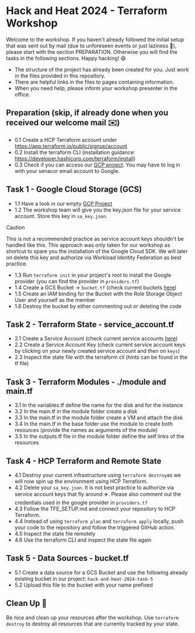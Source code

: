 # Hack and Heat 2024 - Terraform Workshop

Welcome to the workshop. If you haven't already followed the initial setup that was sent out by mail (due to unforeseen events or just laziness 🦥), please start with the section PREPARATION. Otherwise you will find the tasks in the following sections. Happy hacking! 😄

- The structure of the project has already been created for you. Just work in the files provided in this repository. 
- There are helpful links in the files to pages containing information.
- When you need help, please inform your workshop presenter in the office.

## Preparation (skip, if already done when you received our welcome mail ✉️)
- 0.1 Create a HCP Terraform account under https://app.terraform.io/public/signup/account
- 0.2 Install the terraform CLI (installation guidance: https://developer.hashicorp.com/terraform/install)
- 0.3 Check if you can access our [GCP project](https://console.cloud.google.com/welcome?project=senacor-hack-and-heat-2024). You may have to log in with your senacor email account to Google.

## Task 1 - Google Cloud Storage (GCS)
- 1.1 Have a look in our empty [GCP Project](https://console.cloud.google.com/welcome?project=senacor-hack-and-heat-2024)
- 1.2 The workshop team will give you the key.json file for your service account. Store this key in `sa_key.json`.
> [!CAUTION]
> This is not a recommended practice as service account keys shouldn't be handled like this. This approach was only taken for our workshop as shortcut to spare you the installation of the Google Cloud SDK. We will later on delete this key and authorize via Workload Identity Federation as best practice.
- 1.3 Run `terraform init` in your project's root to install the Google provider (you can find the provider in `providers.tf`)
- 1.4 Create a GCS Bucket -> `bucket.tf` (check current buckets [here](https://console.cloud.google.com/storage/browser?referrer=search&project=senacor-hack-and-heat-2024&prefix=&forceOnBucketsSortingFiltering=true))
- 1.5 Create an IAM binding for the Bucket with the Role Storage Object User and yourself as the member
- 1.6 Destroy the bucket by either commenting out or deleting the code

## Task 2 - Terraform State - service_account.tf
- 2.1 Create a Service Account (check current service accounts [here](https://console.cloud.google.com/iam-admin/serviceaccounts?project=senacor-hack-and-heat-2024))
- 2.2 Create a Service Account Key (check current service account keys by clicking on your newly created service account and then on `keys`)
- 2.3 Inspect the state file with the terraform cli (hints can be found in the tf file)

## Task 3 - Terraform Modules - ./module and main.tf
- 3.1 In the variables.tf define the name for the disk and for the instance
- 3.2 In the main.tf in the module folder create a disk
- 3.3 In the main.tf in the module folder create a VM and attach the disk
- 3.4 In the main.tf in the base folder use the module to create both resources (provide the names as arguments of the module)
- 3.5 In the outputs.tf file in the module folder define the self links of the resources
  
## Task 4 - HCP Terraform and Remote State
- 4.1 Destroy your current infrastructure using `terraform destroy`as we will now spin up the environment using HCP Terraform.
- 4.2 Delete your `sa_key.json`. It is not best practice to authorize via service account keys that fly around ✈️. Please also comment out the credentials used in the google provider in `providers.tf`
- 4.3 Follow the TFE_SETUP.md and connect your repository to HCP Terraform.
- 4.4 Instead of using `terraform plan` and `terraform apply` locally, push your code to the repository and follow the triggered GitHub action. 
- 4.5 Inspect the state file remotely
- 4.6 Use the terraform CLI and inspect the state file again
  
## Task 5 - Data Sources - bucket.tf
- 5.1 Create a data source for a GCS Bucket and use the following already existing bucket in our project: `hack-and-heat-2024-task-5`
- 5.2 Upload this file to the bucket with your name prefixed

## Clean Up 🧹
Be nice and clean up your resources after the workshop. Use `terraform destroy` to destroy all resources that are currently tracked by your state.
